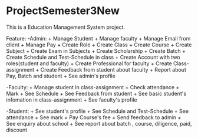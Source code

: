 # ProjectSemester3New

This is a Education Management System project.

Feature: 
  -Admin:
    + Manage Student
    + Manage faculty
    + Manage Email from client
    + Manage Pay 
    + Create Role
    + Create Class
    + Create Course
    + Create Subject
    + Create Exam in Subjects
    + Create Scholarship
    + Create Batch 
    + Create Schedule and Test-Schedule in class
    + Create Account with two roles(student and faculty)
    + Create Professional for faculty
    + Create Class-assignment 
    + Create Feedback from student about faculty
    + Report about Pay, Batch and student
    + See admin's profile
    
-Faculty: 
    + Manage student in class-assignment
    + Check attendance
    + Mark
    + See Schedule
    + See Feedback from student
    + See basic student's infomation in class-assignment
    + See faculty's profile

-Student: 
    + See student's profile
    + See Schedule and Test-Schedule
    + See attendance
    + See mark
    + Pay Course's fee
    + Send feedback to admin
    + See enquiry about school
    + See report about batch , course, diligence, paid, discount
    
    
    
    
    
    
    
    
    
    
    
    
    
    
